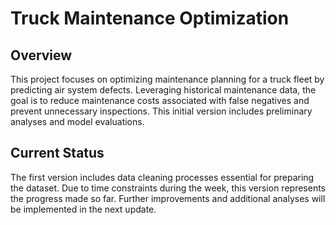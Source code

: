 # Truck Maintenance Optimization

## Overview
This project focuses on optimizing maintenance planning for a truck fleet by predicting air system defects. Leveraging historical maintenance data, the goal is to reduce maintenance costs associated with false negatives and prevent unnecessary inspections. This initial version includes preliminary analyses and model evaluations.

## Current Status
The first version includes data cleaning processes essential for preparing the dataset. Due to time constraints during the week, this version represents the progress made so far. Further improvements and additional analyses will be implemented in the next update.